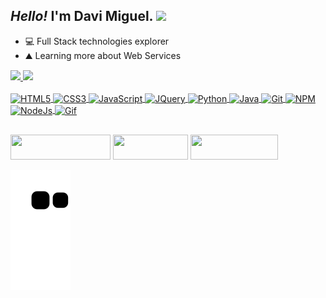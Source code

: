 ## ***Hello!*** I'm Davi Miguel. <img src="https://media.giphy.com/media/hvRJCLFzcasrR4ia7z/giphy.gif" width="25px">

- 💻 Full Stack technologies explorer
- ⛰️ Learning more about Web Services

 <div >
  <a href="https://github.com/d-miguelsm" >
  <img height="160em" src="https://github-readme-stats.vercel.app/api?username=d-miguelsm&show_icons=true&theme=chartreuse-dark&include_all_commits=true&count_private=true"/>
  <img height="160em" src="https://github-readme-stats.vercel.app/api/top-langs/?username=d-miguelsm&layout=compact&langs_count=10&theme=chartreuse-dark"/>
</div>

 
<div style="display: inline_block"><br>
  <img align="center" alt="HTML5" height="30" width="80" src="https://img.shields.io/badge/HTML5-E34F26?style=for-the-badge&logo=html5&logoColor=white">
  <img align="center" alt="CSS3" height="30" width="90" src="https://img.shields.io/badge/CSS3-1572B6?style=for-the-badge&logo=css3&logoColor=white">
  <img align="center" alt="JavaScript" height="30" width="120" src="https://img.shields.io/badge/JavaScript-323330?style=for-the-badge&logo=javascript&logoColor=F7DF1E">
  <img align="center" alt="JQuery" height="30" width="100" src="https://img.shields.io/badge/jQuery-0769AD?style=for-the-badge&logo=jquery&logoColor=white">
  <img align="center" alt="Python" height="30" width="100" src="https://img.shields.io/badge/Python-14354C?style=for-the-badge&logo=python&logoColor=white">
  <img align="center" alt="Java" height="30" width="100" src="https://img.shields.io/badge/Java-ED8B00?style=for-the-badge&logo=java&logoColor=white">
  <img align="center" alt="Git" height="30" width="80" src="https://img.shields.io/badge/Git-F05032?style=for-the-badge&logo=git&logoColor=white">
  <img align="center" alt="NPM" height="30" width="100" src="https://img.shields.io/badge/npm-CB3837?style=for-the-badge&logo=npm&logoColor=white">
  <img align="center" alt="NodeJs" height="30" width="100" src="https://img.shields.io/badge/Node.js-339933?style=for-the-badge&logo=nodedotjs&logoColor=white">
  <img align="center" alt="Gif" height="250" width="300" src="https://cdn.discordapp.com/attachments/836395334573228047/946934186080608296/coding.gif">

 </div>
 
 ##
 
 <div>
  <a href="https://www.instagram.com/d_miguelsm" target="_blank"><img height="40" width="160" src="https://img.shields.io/badge/-Instagram-%23E4405F?style=for-the-badge&logo=instagram&logoColor=white" target="_blank"></a>
  <a href = "mailto:davi.miguel2020@gmail.com"><img height="40" width="120" src="https://img.shields.io/badge/-Gmail-%23333?style=for-the-badge&logo=gmail&logoColor=white" target="_blank"></a>
  <a href="https://www.linkedin.com/in/dev-dmiguelsm/" target="_blank"><img height="40" width="140" src="https://img.shields.io/badge/-LinkedIn-%230077B5?style=for-the-badge&logo=linkedin&logoColor=white" target="_blank"></a>
  
  ![Snake animation](https://github.com/d-miguelsm/d-miguelsm/blob/output/github-contribution-grid-snake.svg)
  
 </div>
 
 
 
